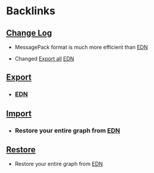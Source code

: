 
# Backlinks
## [Change Log](<Change Log.md>)
- MessagePack format is much more efficient than [EDN](<EDN.md>)

- Changed [Export all](<Export all.md>) [EDN](<EDN.md>)

## [Export](<Export.md>)
- ### [EDN](<EDN.md>)

## [Import](<Import.md>)
- ### Restore your entire graph from [EDN](<EDN.md>)

## [Restore](<Restore.md>)
- Restore your entire graph from [EDN](<EDN.md>)

